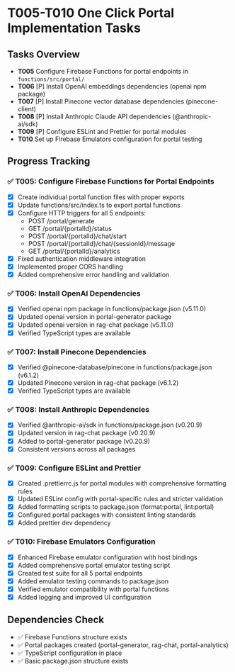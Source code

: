 # T005-T010 One Click Portal Implementation Tasks

## Tasks Overview
- **T005** Configure Firebase Functions for portal endpoints in `functions/src/portal/`
- **T006** [P] Install OpenAI embeddings dependencies (openai npm package)
- **T007** [P] Install Pinecone vector database dependencies (pinecone-client)
- **T008** [P] Install Anthropic Claude API dependencies (@anthropic-ai/sdk)
- **T009** [P] Configure ESLint and Prettier for portal modules
- **T010** Set up Firebase Emulators configuration for portal testing

## Progress Tracking

### ✅ T005: Configure Firebase Functions for Portal Endpoints
- [x] Create individual portal function files with proper exports
- [x] Update functions/src/index.ts to export portal functions
- [x] Configure HTTP triggers for all 5 endpoints:
  - POST /portal/generate
  - GET /portal/{portalId}/status
  - POST /portal/{portalId}/chat/start
  - POST /portal/{portalId}/chat/{sessionId}/message
  - GET /portal/{portalId}/analytics
- [x] Fixed authentication middleware integration
- [x] Implemented proper CORS handling
- [x] Added comprehensive error handling and validation

### ✅ T006: Install OpenAI Dependencies
- [x] Verified openai npm package in functions/package.json (v5.11.0)
- [x] Updated openai version in portal-generator package
- [x] Updated openai version in rag-chat package (v5.11.0)
- [x] Verified TypeScript types are available

### ✅ T007: Install Pinecone Dependencies
- [x] Verified @pinecone-database/pinecone in functions/package.json (v6.1.2)
- [x] Updated Pinecone version in rag-chat package (v6.1.2)
- [x] Verified TypeScript types are available

### ✅ T008: Install Anthropic Dependencies
- [x] Verified @anthropic-ai/sdk in functions/package.json (v0.20.9)
- [x] Updated version in rag-chat package (v0.20.9)
- [x] Added to portal-generator package (v0.20.9)
- [x] Consistent versions across all packages

### ✅ T009: Configure ESLint and Prettier
- [x] Created .prettierrc.js for portal modules with comprehensive formatting rules
- [x] Updated ESLint config with portal-specific rules and stricter validation
- [x] Added formatting scripts to package.json (format:portal, lint:portal)
- [x] Configured portal packages with consistent linting standards
- [x] Added prettier dev dependency

### ✅ T010: Firebase Emulators Configuration
- [x] Enhanced Firebase emulator configuration with host bindings
- [x] Added comprehensive portal emulator testing script
- [x] Created test suite for all 5 portal endpoints
- [x] Added emulator testing commands to package.json
- [x] Verified emulator compatibility with portal functions
- [x] Added logging and improved UI configuration

## Dependencies Check
- ✅ Firebase Functions structure exists
- ✅ Portal packages created (portal-generator, rag-chat, portal-analytics)
- ✅ TypeScript configuration in place
- ✅ Basic package.json structure exists